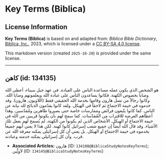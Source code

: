 # Key Terms (Biblica)

## License Information

**Key Terms (Biblica)** is based on and adapted from: _Biblica Bible Dictionary_, [Biblica, Inc.](https://www.biblica.com/), 2023, which is licensed under a [CC BY-SA 4.0 license](https://creativecommons.org/licenses/by-sa/4.0/legalcode.en).

This markdown version (created `2025-10-20`) is provided under the same license.



--------------------------------

## كاهن (id: 134135)

هو الشخص الذي يكون عمله مساعدة الناس على العبادة. في عهد جبل سيناء، أعطى الله وصايا بخصوص الكهنة. فكانوا يساعدون الناس على عبادة الله ويعلمونهم وصايا الله. وكانوا رجالاً من نسل هارون وقاموا بخدمة الله الحقيقي فقط (اللاويون, هارون). وقد خدموه في خيمة الاجتماع ثم لاحقاً في الهيكل. ولقد كانوا يقدّمون الذبائح لله نيابة عن الناس. كما كانوا يتّبعون فرائض وممارسات خاصة حتى يصيروا طاهرين ومُقدّسين. وهذا أعطاهم الفرصة للاقتراب من المُقدّسات. كما سمح لهم بأن يكونوا قريبين من الله في خيمة الاجتماع أو الهيكل. الأشخاص الذين لم يكونوا من الكهنة، لم يُسمح لهم بفعل تلك الأشياء. وقد قال الله أيضاً إن جميع شعب إسرائيل كانوا كهنة. لكن هذا لا يعني أنهم جميعاً يخدموه في خيمة الاجتماع أو الهيكل. بل يعني أن كل إسرائيلي يمكنه معرفة الله عن قرب. وأن كل إسرائيلي يمكنه خدمته وعبادته.

* **Associated Articles:** هارون (ID: `134108@BiblicaStudyNotesKeyTerms`); لاَوِيُّين  (ID: `134145@BiblicaStudyNotesKeyTerms`)

